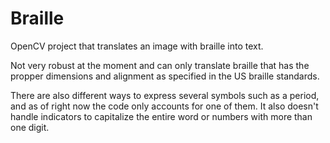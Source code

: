 # Braille
OpenCV project that translates an image with braille into text.

Not very robust at the moment and can only translate braille that has the propper dimensions and alignment as specified in the US braille standards.

There are also different ways to express several symbols such as a period, and as of right now the code only accounts for one of them.
It also doesn't handle indicators to capitalize the entire word or numbers with more than one digit.
